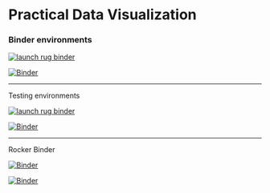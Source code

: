 # Practical Data Visualization
### Binder environments

[![launch rug binder](https://img.shields.io/badge/launch%20-rug%20binder-009CEF?logo=jupyter)](https://binderhub.app.rug.nl/v2/gh/Venustiano/DataVis2/HEAD)

[![Binder](https://mybinder.org/badge_logo.svg)](https://mybinder.org/v2/gh/Venustiano/DataVis2/HEAD?urlpath=lab)

---
Testing environments

[![launch rug binder](https://img.shields.io/badge/launch%20-rug%20binder-009CEF?logo=jupyter)](https://binderhub.app.rug.nl/v2/gh/Venustiano/DataVis2/testRUGBinder)

[![Binder](https://mybinder.org/badge_logo.svg)](https://binderhub.app.rug.nl/v2/gh/Venustiano/DataVis2/testRUGBinder)

---
Rocker Binder

[![Binder](https://mybinder.org/badge_logo.svg)](https://mybinder.org/v2/gh/Venustiano/DataVis2/rockerbinder)

[![Binder](https://mybinder.org/badge_logo.svg)](https://mybinder.org/v2/gh/Venustiano/DataVis2/rockerbinder?urlpath=git-pull%3Frepo%3Dhttps%3A%2F%2Fgithub.com%2FVenustiano%2FDataVisMaterial)
